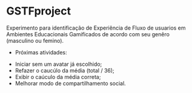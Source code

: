 # GSTFproject

Experimento para identificação de Experiência de Fluxo de usuarios em Ambientes Educacionais Gamificados de acordo com seu genêro (masculino ou femino).

* Próximas atividades:

- Iniciar sem um avatar já escolhido;
- Refazer o caucúlo da média (total / 36);
- Exibir o caúculo da média correta;
- Melhorar modo de compartilhamento social.